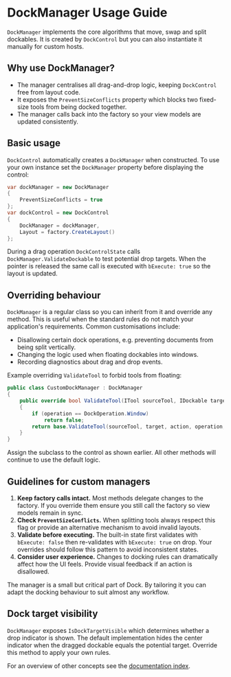 # DockManager Usage Guide

`DockManager` implements the core algorithms that move, swap and split dockables. It is created by `DockControl` but you can also instantiate it manually for custom hosts.

## Why use DockManager?

- The manager centralises all drag-and-drop logic, keeping `DockControl` free from layout code.
- It exposes the `PreventSizeConflicts` property which blocks two fixed-size tools from being docked together.
- The manager calls back into the factory so your view models are updated consistently.

## Basic usage

`DockControl` automatically creates a `DockManager` when constructed. To use your own instance set the `DockManager` property before displaying the control:

```csharp
var dockManager = new DockManager
{
    PreventSizeConflicts = true
};
var dockControl = new DockControl
{
    DockManager = dockManager,
    Layout = factory.CreateLayout()
};
```

During a drag operation `DockControlState` calls `DockManager.ValidateDockable` to test potential drop targets. When the pointer is released the same call is executed with `bExecute: true` so the layout is updated.

## Overriding behaviour

`DockManager` is a regular class so you can inherit from it and override any method. This is useful when the standard rules do not match your application's requirements. Common customisations include:

- Disallowing certain dock operations, e.g. preventing documents from being split vertically.
- Changing the logic used when floating dockables into windows.
- Recording diagnostics about drag and drop events.

Example overriding `ValidateTool` to forbid tools from floating:

```csharp
public class CustomDockManager : DockManager
{
    public override bool ValidateTool(ITool sourceTool, IDockable target, DragAction action, DockOperation operation, bool execute)
    {
        if (operation == DockOperation.Window)
            return false;
        return base.ValidateTool(sourceTool, target, action, operation, execute);
    }
}
```

Assign the subclass to the control as shown earlier. All other methods will continue to use the default logic.

## Guidelines for custom managers

1. **Keep factory calls intact.** Most methods delegate changes to the factory. If you override them ensure you still call the factory so view models remain in sync.
2. **Check `PreventSizeConflicts`.** When splitting tools always respect this flag or provide an alternative mechanism to avoid invalid layouts.
3. **Validate before executing.** The built-in state first validates with `bExecute: false` then re-validates with `bExecute: true` on drop. Your overrides should follow this pattern to avoid inconsistent states.
4. **Consider user experience.** Changes to docking rules can dramatically affect how the UI feels. Provide visual feedback if an action is disallowed.

The manager is a small but critical part of Dock. By tailoring it you can adapt the docking behaviour to suit almost any workflow.

## Dock target visibility

`DockManager` exposes `IsDockTargetVisible` which determines whether a drop
indicator is shown. The default implementation hides the center indicator when
the dragged dockable equals the potential target. Override this method to apply
your own rules.

For an overview of other concepts see the [documentation index](README.md).
